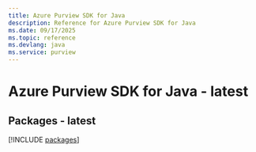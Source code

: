 ```yaml
---
title: Azure Purview SDK for Java
description: Reference for Azure Purview SDK for Java
ms.date: 09/17/2025
ms.topic: reference
ms.devlang: java
ms.service: purview
---
```

# Azure Purview SDK for Java - latest
## Packages - latest
[!INCLUDE [packages](purview-index.md)]